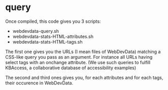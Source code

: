 query
=====

Once compiled, this code gives you 3 scripts:

 * webdevdata-query.sh
 * webdevdata-stats-HTML-attributes.sh
 * webdevdata-stats-HTML-tags.sh

The first one gives you the URLs (I mean files of WebDevData) matching a CSS-like query you pass as an argument. For instance all URLs having select tags with an onchange attribute. (We use such queries to fulfill KBAccess, a collaborative database of accessibility examples)

The second and third ones gives you, for each attributes and for each tags, their occurence in WebDevData.
